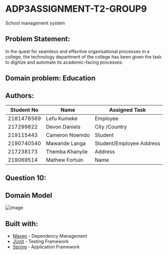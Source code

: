 # ADP3ASSIGNMENT-T2-GROUP9

School management system

## **Problem Statement:**

In the quest for seamless and effective organisational processes in a college, the technology department of the college has been given the task to digitize and automate its academic-facing processes.

## **Domain problem:** Education

## Authors:

| Student No | Name            | Assigned Task            |
|------------|-----------------|--------------------------|
| 2181478569 | Lefu Kumeke     | Employee                 |
| 217299822  | Devon Daniels   | City /Country            |
| 219115443  | Cameron Noemdo  | Student                  |
| 2190740540 | Mawande Langa   | Student/Employee Address |
| 217238173  | Themba Khanyile | Address                  |
| 219069514  | Mathew Fortuin  | Name                     |




## **Question 10:**

## Domain Model

![image](https://user-images.githubusercontent.com/61013523/172817275-ff191665-ca8c-4c3f-90c2-12afba057fdc.png)

## Built with:

- [Maven](https://maven.apache.org/) - Dependency Management
- [JUnit](https://junit.org/junit5/) - Testing Framework
- [Spring](https://spring.io/) - Application Framework
